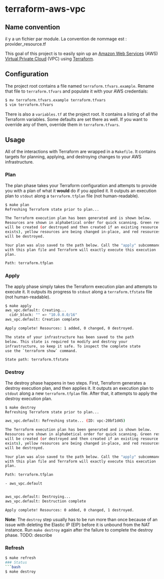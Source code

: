 # terraform-aws-vpc

## Name convention
il y a un fichier par module.
La convention de nommage est :
 provider_resource.tf

This goal of this project is to easily spin up an [Amazon Web Services](http://aws.amazon.com/) (AWS) [Virtual Private Cloud](http://aws.amazon.com/vpc/) (VPC) using [Terraform](http://terraform.io).

## Configuration

The project root contains a file named `terraform.tfvars.example`. Rename that file to `terraform.tfvars` and populate it with your AWS credentials:

```bash
$ mv terraform.tfvars.example terraform.tfvars
$ vim terraform.tfvars
```

There is also a `variables.tf` at the project root. It contains a listing of all the Terraform variables. Some defaults are set there as well. If you want to override any of them, override them in `terraform.tfvars`.

## Usage

All of the interactions with Terraform are wrapped in a `Makefile`. It contains targets for planning, applying, and destroying changes to your AWS infrastructure.

### Plan

The plan phase takes your Terraform configuration and attempts to provide you with a plan of what it **would** do if you applied it. It outputs an execution plan to `stdout` along a `terraform.tfplan` file (not human-readable).

```bash
$ make plan
Refreshing Terraform state prior to plan...

The Terraform execution plan has been generated and is shown below.
Resources are shown in alphabetical order for quick scanning. Green resources
will be created (or destroyed and then created if an existing resource
exists), yellow resources are being changed in-place, and red resources
will be destroyed.

Your plan was also saved to the path below. Call the "apply" subcommand
with this plan file and Terraform will exactly execute this execution
plan.

Path: terraform.tfplan
```

### Apply

The apply phase simply takes the Terraform execution plan and attempts to execute it. It outputs its progress to `stdout` along a `terraform.tfstate` file (not human-readable).

```bash
$ make apply
aws_vpc.default: Creating...
  cidr_block: "" => "10.0.0.0/16"
aws_vpc.default: Creation complete

Apply complete! Resources: 1 added, 0 changed, 0 destroyed.

The state of your infrastructure has been saved to the path
below. This state is required to modify and destroy your
infrastructure, so keep it safe. To inspect the complete state
use the `terraform show` command.

State path: terraform.tfstate
```

### Destroy

The destroy phase happens in two steps. First, Terraform generates a destroy execution plan, and then applies it. It outputs an execution plan to `stdout` along a new `terraform.tfplan` file. After that, it attempts to apply the destroy execution plan.

```bash
$ make destroy
Refreshing Terraform state prior to plan...

aws_vpc.default: Refreshing state... (ID: vpc-20bf1d45)

The Terraform execution plan has been generated and is shown below.
Resources are shown in alphabetical order for quick scanning. Green resources
will be created (or destroyed and then created if an existing resource
exists), yellow resources are being changed in-place, and red resources
will be destroyed.

Your plan was also saved to the path below. Call the "apply" subcommand
with this plan file and Terraform will exactly execute this execution
plan.

Path: terraform.tfplan

- aws_vpc.default


aws_vpc.default: Destroying...
aws_vpc.default: Destruction complete

Apply complete! Resources: 0 added, 0 changed, 1 destroyed.
```

**Note**: The `destroy` step usually has to be run more than once because of an issue with deleting the Elastic IP (EIP) before it is unbound from the NAT instance. Run `make destroy` again after the failure to complete the destroy phase.
TODO: describe
### Refresh
```bash
$ make refresh
### Status
```bash
$ make destroy
